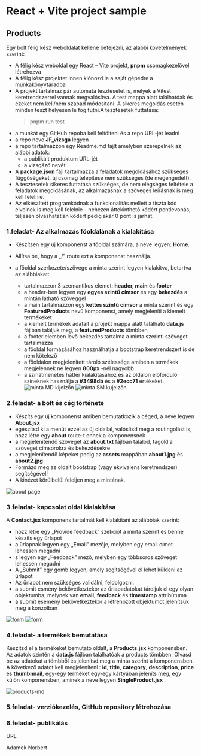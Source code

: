 # React + Vite project sample

## Products

Egy bolt félig kész weboldalát kellene befejezni, az alábbi követelmények szerint:

- A félig kész weboldal egy  React – Vite projekt, **pnpm** csomagkezelővel létrehozva
- A félig kész projektet innen klónozd le a saját gépedre a munkakönyvtáradba
- A projekt tartalmaz pár automata tesztesetet is, melyek a Vitest keretrendszerrel vannak megvalósítva. A test mappa alatt találhatóak és ezeket nem kell/nem szabad módosítani.
A sikeres megoldás esetén minden teszt helyesen le fog futni.A tesztesetek futtatása:
    > pnpm run test
- a munkát egy GitHub repoba kell feltölteni és a repo URL-jét leadni
- a repo neve **JF_vizsga** legyen
- a repo tartalmazzon egy Readme.md fájlt amelyben szerepelnek az alábbi adatok:
  - a publikált produktum URL-jét
  - a vizsgázó nevét
- A **package.json** fájl tartalmazza a feladatok megoldásához szükséges függőségeket, új csomag telepítése nem szükséges (de megengedett).
- A tesztesetek sikeres futtatása szükséges, de nem elégséges feltétele a feladatok megoldásának, az alkalmazásnak a szöveges leírásnak is meg kell felelnie.
- Az elkészített programkódnak a funkcionalitás mellett a tiszta kód elveinek is meg kell felelnie – nehezen áttekinthető kódért pontlevonás, teljesen olvashatatlan kódért pedig akár 0 pont is járhat.
  
### 1.feladat- Az alkalmazás főoldalának a kialakítása

- Készítsen egy új komponenst a főoldal számára, a neve legyen: **Home**. 
- Állítsa be, hogy a „/” route ezt a komponenst használja.
- a főoldal szerkezete/szövege a minta szerint legyen kialakítva, betartva az alábbiakat:

  - tartalmazzon 3 szemantikus elemet: **header, main** és **footer**
  - a header-ben legyen egy **egyes szintű címsor** és egy **bekezdés** a mintán látható szöveggel
  - a main tartalmazzon egy **kettes szintű címsor** a minta szerint és egy **FeaturedProducts** nevű komponenst, amely megjeleníti a kiemelt termékeket
  - a kiemelt termékek adatait a projekt mappa alatt található **data.js** fájlban találjuk meg, a **featuredProducts** tömbben
  - a footer elemben levő bekezdés tartalma a minta szerinti szöveget tartalmazza
  - a főoldal formázásához használhatja a bootstrap keretrendszert is de nem kötelező
  - a főoldalon megjelenített tároló szélessége amiben a termékek megjelennek ne legyen **800px** -nél nagyobb
  - a színátmenetes háttér kialakításához és az oldalon előforduló színeknek használja a **#3498db** és a **#2ecc71** értékeket.
  ![minta MD kijelzőn](./src/assets/minta_md.jpg)
  ![minta SM kujelzőn](./src/assets/minta_sm.jpg)

### 2.feladat- a bolt és cég története

- Készíts egy új komponenst amiben bemutatkozik a céged, a neve legyen **About.jsx**
- egészítsd ki a menüt ezzel az új oldallal, valósítsd meg a routingolást is, hozz létre egy **about** route-t ennek a komponensnek
- a megjelenítendő szöveget az **about.txt** fájlban találod, tagold a szöveget címsorokra és bekezdésekre
- a megjelenítendő képeket pedig az **assets** mappában:**about1.jpg** és **about2.jpg**
- Formázd meg az oldalt bootstrap (vagy ekvivalens keretrendszer) segítségével!
- A kinézet körülbelül feleljen meg a mintának.

![about page](src/assets/minta_about.jpg)

### 3.feladat- kapcsolat oldal kialakítása

  A **Contact.jsx** komponens tartalmát kell kialakítani az alábbiak szerint:

- hozz létre egy „Provide feedback” szekciót a minta szerint és benne készíts egy űrlapot
- a űrlapnak legyen egy  „Email” mezője, melyben egy email címet lehessen megadni
- s legyen egy „Feedback” mező, melyben egy többsoros szöveget lehessen megadni
- A „Submit” egy gomb legyen, amely segítségével el lehet küldeni az űrlapot
- Az űrlapot nem szükséges validálni, feldolgozni.
- a submit esmény bekövetkeztekor az űrlapadatokat tároljuk el egy olyan objektumba,  melynek van  **email**, **feedback** és **timestamp** attribútuma
- a submit esemény bekövetkeztekor a létrehozott objektumot jelenítsük meg a konzolban

![form](src/assets/feedback.jpg)
![form](src/assets/feedback2.jpg)

### 4.feladat- a termékek bemutatása

Készítsd el a termékeket bemutató oldalt, a **Products.jsx** komponensben.
Az adatok szintén a **data.js** fájlban találhatóak a products tömbben.
Olvasd be az adatokat a tömbből és jelenítsd meg a minta szerint a komponensben.
A következő adatot kell megjeleníteni : **id**, **title**, **category**, **description**, **price** és **thumbnnail**, egy-egy terméket egy-egy kártyában jeleníts meg, egy külön komponensben, aminek a neve legyen **SingleProduct.jsx** .

![products-md](src/assets/products.jpg)

### 5.feladat- verziókezelés, GitHub repository létrehozása

### 6.feladat- publikálás

URL

Adamek Norbert
